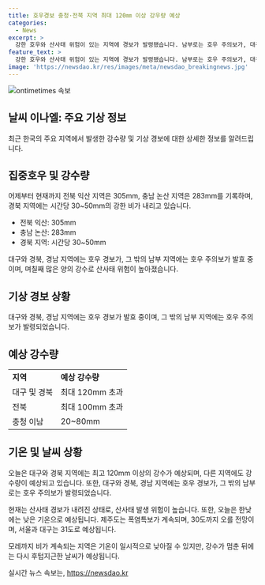 ```yaml
---
title: 호우경보 충청·전북 지역 최대 120㎜ 이상 강우량 예상
categories:
  - News
excerpt: >
  강한 호우와 산사태 위험이 있는 지역에 경보가 발령됐습니다. 남부로는 호우 주의보가, 대구와 경북, 경남 지역에는 호우 경보가 내려졌습니다. 주요 강수량은 경북과 대구가 120mm 이상, 전북은 100mm 이상으로 예상되며, 산사태 위험도 크다고 경보가 발령됐습니다. 또한, 폭염특보가 계속되는 제주를 비롯해 서울과 대구는 31도까지 치솟을 전망입니다. 후텁지근한 기온은 비가 그친 뒤에도 이어질 전망이니, 외출 시 주의가 필요합니다.
feature_text: >
  강한 호우와 산사태 위험이 있는 지역에 경보가 발령됐습니다. 남부로는 호우 주의보가, 대구와 경북, 경남 지역에는 호우 경보가 내려졌습니다. 주요 강수량은 경북과 대구가 120mm 이상, 전북은 100mm 이상으로 예상되며, 산사태 위험도 크다고 경보가 발령됐습니다. 또한, 폭염특보가 계속되는 제주를 비롯해 서울과 대구는 31도까지 치솟을 전망입니다. 후텁지근한 기온은 비가 그친 뒤에도 이어질 전망이니, 외출 시 주의가 필요합니다.
image: 'https://newsdao.kr/res/images/meta/newsdao_breakingnews.jpg'
---
```


<p><img src="https://newsdao.kr/res/images/meta/newsdao_breakingnews.jpg" alt="ontimetimes 속보" /></p>

<h2 data-ke-size="size26">날씨 이나엘: 주요 기상 정보</h2>

<p data-ke-size="size16">최근 한국의 주요 지역에서 발생한 강수량 및 기상 경보에 대한 상세한 정보를 알려드립니다.</p>

<h2>집중호우 및 강수량</h2>

<p data-ke-size="size16">어제부터 현재까지 전북 익산 지역은 305mm, 충남 논산 지역은 283mm를 기록하며, 경북 지역에는 시간당 30~50mm의 강한 비가 내리고 있습니다.</p>

<ul>
    <li>전북 익산: 305mm</li>
    <li>충남 논산: 283mm</li>
    <li>경북 지역: 시간당 30~50mm</li>
</ul>

<p data-ke-size="size16">대구와 경북, 경남 지역에는 호우 경보가, 그 밖의 남부 지역에는 호우 주의보가 발효 중이며, 며칠째 많은 양의 강수로 산사태 위험이 높아졌습니다.</p>

<h2>기상 경보 상황</h2>

<p data-ke-size="size16">대구와 경북, 경남 지역에는 호우 경보가 발효 중이며, 그 밖의 남부 지역에는 호우 주의보가 발령되었습니다.</p>

<h2>예상 강수량</h2>

<table>
    <tr>
        <td><b>지역</b></td>
        <td><b>예상 강수량</b></td>
    </tr>
    <tr>
        <td>대구 및 경북</td>
        <td>최대 120mm 초과</td>
    </tr>
    <tr>
        <td>전북</td>
        <td>최대 100mm 초과</td>
    </tr>
    <tr>
        <td>충청 이남</td>
        <td>20~80mm</td>
    </tr>
</table>

<h2>기온 및 날씨 상황</h2>

<p data-ke-size="size16">오늘은 대구와 경북 지역에는 최고 120mm 이상의 강수가 예상되며, 다른 지역에도 강수량이 예상되고 있습니다. 또한, 대구와 경북, 경남 지역에는 호우 경보가, 그 밖의 남부로는 호우 주의보가 발령되었습니다.</p>

<p data-ke-size="size16">현재는 산사태 경보가 내려진 상태로, 산사태 발생 위험이 높습니다. 또한, 오늘은 한낮에는 낮은 기온으로 예상됩니다. 제주도는 폭염특보가 계속되며, 30도까지 오를 전망이며, 서울과 대구는 31도로 예상됩니다.</p>

<p data-ke-size="size16">모레까지 비가 계속되는 지역은 기온이 일시적으로 낮아질 수 있지만, 강수가 멈춘 뒤에는 다시 후텁지근한 날씨가 예상됩니다.</p>
실시간 뉴스 속보는, <a href="https://newsdao.kr" rel="dofollow">https://newsdao.kr</a>


